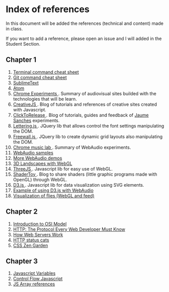 # Index of references

In this document will be added the references (technical and content) made in class.

If you want to add a reference, please open an issue and I will added in the
Student Section.

## Chapter 1
1. [ Terminal command cheat sheet ](http://learntocodewith.me/command-line/unix-command-cheat-sheet/)
2. [ Git command cheat sheet ](https://www.git-tower.com/blog/git-cheat-sheet/)
3. [ SublimeText ](https://www.sublimetext.com/)
4. [ Atom ](https://atom.io/)
5. [ Chrome Experiments ](https://www.chromeexperiments.com/). Summary of audiovisual
sites builded with the technologies that will be learn.
6. [ CreativeJS ](http://creativejs.com/). Blog of tutorials and references of
creative sites created with Javascript.
7. [ ClickToRelease ](https://www.clicktorelease.com/). Blog of tutorials,
guides and feedback of [Jaume Sanches](https://github.com/spite) experiments.
8. [ Lettering.js ](http://letteringjs.com/). JQuery lib that allows control the
font settings manipulating the DOM.
9. [ Freewall.js ](http://vnjs.net/www/project/freewall/). JQuery lib to create
dynamic grid layouts also manipulating the DOM.
10. [ Chrome music lab ](https://musiclab.chromeexperiments.com/Experiments).
Summary of WebAudio experiments.
11. [ WebAudio samples ](http://webaudioapi.com/samples/)
12. [ More WebAudio demos ](http://webaudiodemos.appspot.com/)
13. [ 3D Landscapes with WebGL ](http://landscapes.littleworkshop.fr/#2)
14. [ ThreeJS ](http://threejs.org/). Javascript lib for easy use of WebGL.
15. [ ShaderToy ](https://www.shadertoy.com/). Blog to share shaders (little
graphic programs made with OpenGL) through WebGL.
16. [ D3.js ](https://d3js.org/). Javascript lib for data visualization using SVG elements.
17. [ Example of using D3.js with WebAudio ](http://bl.ocks.org/eesur/6ad4ee84c81b664353a7)
18. [ Visualization of flies (WebGL and feed) ](http://laborar.co/diego/meridiano_vuelos/)

## Chapter 2
1. [ Introduction to OSI Model ](https://www.techopedia.com/2/27094/networks/an-introduction-to-the-osi-model)
2. [ HTTP: The Protocol Every Web Developer Must Know ](http://code.tutsplus.com/tutorials/http-the-protocol-every-web-developer-must-know-part-1--net-31177)
3. [ How Web Servers Work ](http://computer.howstuffworks.com/web-server.htm)
4. [ HTTP status cats ](http://www.damncoolpictures.com/2011/12/http-status-cats-http-status-codes.html)
5. [ CSS Zen Garden ](http://www.csszengarden.com/)

## Chapter 3
1. [ Javascript Variables ](http://archive.oreilly.com/pub/a/javascript/excerpts/learning-javascript/javascript-datatypes-variables.html)
2. [ Control Flow Javascript ](http://eloquentjavascript.net/1st_edition/chapter2.html)
3. [ JS Array references ](http://www.w3schools.com/jsref/jsref_obj_array.asp)